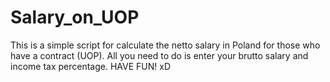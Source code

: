 # Salary_on_UOP

This is a simple script for calculate the netto salary in Poland for those who have a contract (UOP).
All you need to do is enter your brutto salary and income tax percentage.
HAVE FUN! xD
